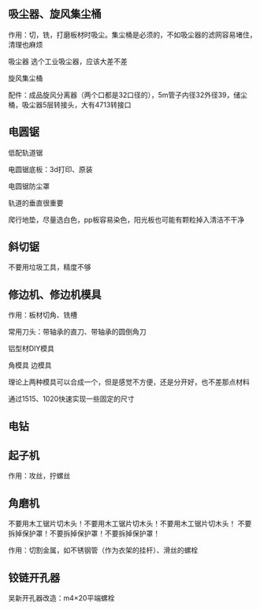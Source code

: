 ## 吸尘器、旋风集尘桶

作用：切，铣，打磨板材时吸尘。集尘桶是必须的，不如吸尘器的滤网容易堵住，清理也麻烦

吸尘器
选个工业吸尘器，应该大差不差


旋风集尘桶

配件：成品旋风分离器（两个口都是32口径的），5m管子内径32外径39，储尘桶，吸尘器5层转接头，大有4713转接口


## 电圆锯

低配轨道锯

电圆锯底板：3d打印、原装

电圆锯防尘罩

轨道的垂直很重要

爬行地垫，尽量选白色，pp板容易染色，阳光板也可能有颗粒掉入清洁不干净

## 斜切锯
不要用垃圾工具，精度不够

## 修边机、修边机模具

作用：板材切角、铣槽

常用刀头：带轴承的直刀、带轴承的圆倒角刀

铝型材DIY模具

角模具
边模具

理论上两种模具可以合成一个，但是感觉不方便，还是分开好，也不差那点材料

通过1515、1020快速实现一些固定的尺寸


## 电钻




## 起子机

作用：攻丝，拧螺丝

## 角磨机

不要用木工锯片切木头！不要用木工锯片切木头！不要用木工锯片切木头！
不要拆掉保护罩！不要拆掉保护罩！不要拆掉保护罩！

作用：切割金属，如不锈钢管（作为衣架的挂杆）、滑丝的螺栓

## 铰链开孔器

吴新开孔器改造：m4×20平端螺栓